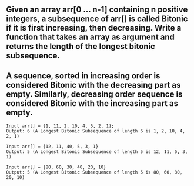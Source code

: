 ## Given an array arr[0 … n-1] containing n positive integers, a subsequence of arr[] is called Bitonic if it is first increasing, then decreasing. Write a function that takes an array as argument and returns the length of the longest bitonic subsequence.

## A sequence, sorted in increasing order is considered Bitonic with the decreasing part as empty. Similarly, decreasing order sequence is considered Bitonic with the increasing part as empty.

```
Input arr[] = {1, 11, 2, 10, 4, 5, 2, 1};
Output: 6 (A Longest Bitonic Subsequence of length 6 is 1, 2, 10, 4, 2, 1)

Input arr[] = {12, 11, 40, 5, 3, 1}
Output: 5 (A Longest Bitonic Subsequence of length 5 is 12, 11, 5, 3, 1)

Input arr[] = {80, 60, 30, 40, 20, 10}
Output: 5 (A Longest Bitonic Subsequence of length 5 is 80, 60, 30, 20, 10)
```
